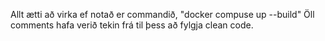 Allt ætti að virka ef notað er commandið, "docker compuse up --build"
Öll comments hafa verið tekin frá til þess að fylgja clean code.